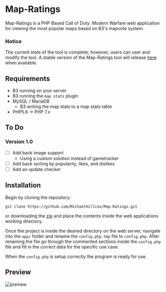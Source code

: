 # Map-Ratings
Map-Ratings is a PHP Based Call of Duty: Modern Warfare web application for viewing the most popular maps based on B3's mapvote system.

### Notice
The current state of the tool is complete; however, users can user and modify the tool. A stable version of the Map-Ratings tool will release [here](https://github.com/MichaelHillcox/Map-Ratings/releases) when available.

## Requirements
- B3 running on your server
- B3 running the `map stats` plugin
- MySQL / MariaDB
    - B3 writing the map stats to a map stats table
- PHP5.6 -> PHP 7.x

## To Do
### Version 1.0
- [ ] Add back image support
    - Using a custom solution instead of gametracker
- [ ] Add back sorting by popularity, likes, and dislikes
- [ ] Add an update checker

## Installation
Begin by cloning the repository:
```
git clone https://github.com/MichaelHillcox/Map-Ratings.git
```
or downloading the [zip](https://github.com/MichaelHillcox/Map-Ratings/archive/master.zip) and place the contents inside the web applications working directory.

Once the project is inside the desired directory on the web server, navigate into the `app/` folder and rename the `config.php.tmp` file to `config.php`. After renaming the file go through the commented sections inside the `config.php` file and fill in the correct data for the specific use case.

When the `config.php` is setup correctly the program is ready for use.

## Preview
![preview](https://i.imgur.com/4EG1ory.png)
